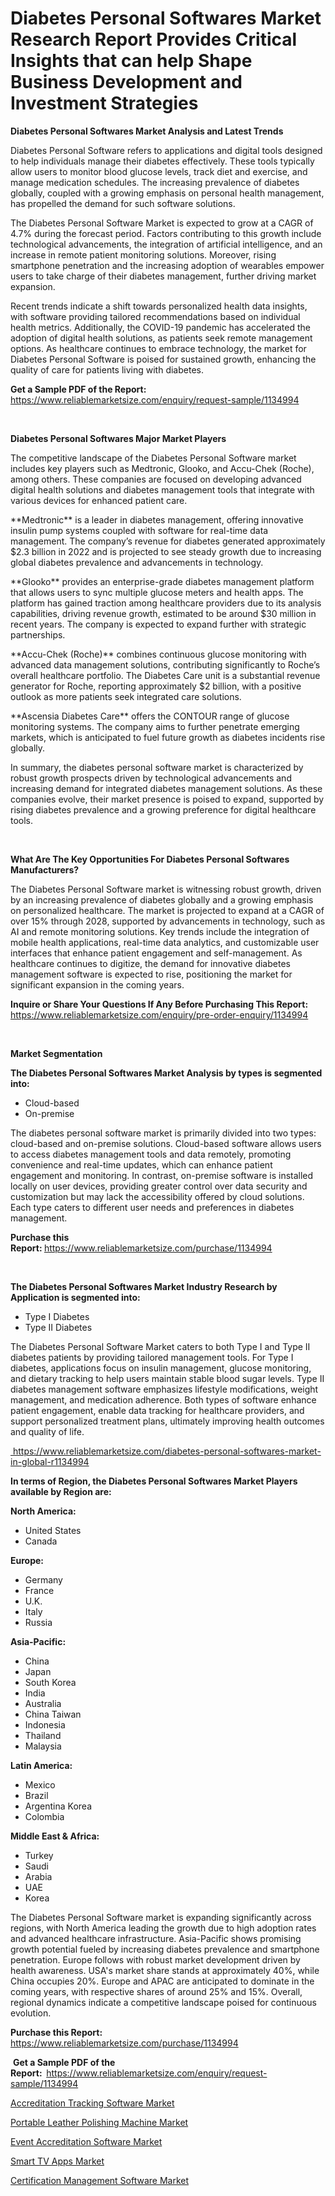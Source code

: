 <p><h1>Diabetes Personal Softwares Market Research Report Provides Critical Insights that can help Shape Business Development and Investment Strategies</h1></p><p><strong>Diabetes Personal Softwares Market Analysis and Latest Trends</strong></p>
<p><p>Diabetes Personal Software refers to applications and digital tools designed to help individuals manage their diabetes effectively. These tools typically allow users to monitor blood glucose levels, track diet and exercise, and manage medication schedules. The increasing prevalence of diabetes globally, coupled with a growing emphasis on personal health management, has propelled the demand for such software solutions.</p><p>The Diabetes Personal Software Market is expected to grow at a CAGR of 4.7% during the forecast period. Factors contributing to this growth include technological advancements, the integration of artificial intelligence, and an increase in remote patient monitoring solutions. Moreover, rising smartphone penetration and the increasing adoption of wearables empower users to take charge of their diabetes management, further driving market expansion. </p><p>Recent trends indicate a shift towards personalized health data insights, with software providing tailored recommendations based on individual health metrics. Additionally, the COVID-19 pandemic has accelerated the adoption of digital health solutions, as patients seek remote management options. As healthcare continues to embrace technology, the market for Diabetes Personal Software is poised for sustained growth, enhancing the quality of care for patients living with diabetes.</p></p>
<p><strong>Get a Sample PDF of the Report:&nbsp;</strong> <a href="https://www.reliablemarketsize.com/enquiry/request-sample/1134994?utm_campaign=1879&utm_medium=2&utm_source=Github&utm_content=ia&utm_term=20122024&utm_id=diabetes-personal-softwares">https://www.reliablemarketsize.com/enquiry/request-sample/1134994</a></p>
<p>&nbsp;</p>
<p><strong>Diabetes Personal Softwares Major Market Players</strong></p>
<p><p>The competitive landscape of the Diabetes Personal Software market includes key players such as Medtronic, Glooko, and Accu-Chek (Roche), among others. These companies are focused on developing advanced digital health solutions and diabetes management tools that integrate with various devices for enhanced patient care.</p><p>**Medtronic** is a leader in diabetes management, offering innovative insulin pump systems coupled with software for real-time data management. The company’s revenue for diabetes generated approximately $2.3 billion in 2022 and is projected to see steady growth due to increasing global diabetes prevalence and advancements in technology.</p><p>**Glooko** provides an enterprise-grade diabetes management platform that allows users to sync multiple glucose meters and health apps. The platform has gained traction among healthcare providers due to its analysis capabilities, driving revenue growth, estimated to be around $30 million in recent years. The company is expected to expand further with strategic partnerships.</p><p>**Accu-Chek (Roche)** combines continuous glucose monitoring with advanced data management solutions, contributing significantly to Roche’s overall healthcare portfolio. The Diabetes Care unit is a substantial revenue generator for Roche, reporting approximately $2 billion, with a positive outlook as more patients seek integrated care solutions.</p><p>**Ascensia Diabetes Care** offers the CONTOUR range of glucose monitoring systems. The company aims to further penetrate emerging markets, which is anticipated to fuel future growth as diabetes incidents rise globally.</p><p>In summary, the diabetes personal software market is characterized by robust growth prospects driven by technological advancements and increasing demand for integrated diabetes management solutions. As these companies evolve, their market presence is poised to expand, supported by rising diabetes prevalence and a growing preference for digital healthcare tools.</p></p>
<p>&nbsp;</p>
<p><strong>What Are The Key Opportunities For Diabetes Personal Softwares Manufacturers?</strong></p>
<p><p>The Diabetes Personal Software market is witnessing robust growth, driven by an increasing prevalence of diabetes globally and a growing emphasis on personalized healthcare. The market is projected to expand at a CAGR of over 15% through 2028, supported by advancements in technology, such as AI and remote monitoring solutions. Key trends include the integration of mobile health applications, real-time data analytics, and customizable user interfaces that enhance patient engagement and self-management. As healthcare continues to digitize, the demand for innovative diabetes management software is expected to rise, positioning the market for significant expansion in the coming years.</p></p>
<p><strong>Inquire or Share Your Questions If Any Before Purchasing This Report:</strong> <a href="https://www.reliablemarketsize.com/enquiry/pre-order-enquiry/1134994?utm_campaign=1879&utm_medium=2&utm_source=Github&utm_content=ia&utm_term=20122024&utm_id=diabetes-personal-softwares">https://www.reliablemarketsize.com/enquiry/pre-order-enquiry/1134994</a></p>
<p>&nbsp;</p>
<p><strong>Market Segmentation</strong></p>
<p><strong>The Diabetes Personal Softwares Market Analysis by types is segmented into:</strong></p>
<p><ul><li>Cloud-based</li><li>On-premise</li></ul></p>
<p><p>The diabetes personal software market is primarily divided into two types: cloud-based and on-premise solutions. Cloud-based software allows users to access diabetes management tools and data remotely, promoting convenience and real-time updates, which can enhance patient engagement and monitoring. In contrast, on-premise software is installed locally on user devices, providing greater control over data security and customization but may lack the accessibility offered by cloud solutions. Each type caters to different user needs and preferences in diabetes management.</p></p>
<p><strong>Purchase this Report:&nbsp;</strong><a href="https://www.reliablemarketsize.com/purchase/1134994?utm_campaign=1879&utm_medium=2&utm_source=Github&utm_content=ia&utm_term=20122024&utm_id=diabetes-personal-softwares">https://www.reliablemarketsize.com/purchase/1134994</a></p>
<p>&nbsp;</p>
<p><strong>The Diabetes Personal Softwares Market Industry Research by Application is segmented into:</strong></p>
<p><ul><li>Type I Diabetes</li><li>Type II Diabetes</li></ul></p>
<p><p>The Diabetes Personal Software Market caters to both Type I and Type II diabetes patients by providing tailored management tools. For Type I diabetes, applications focus on insulin management, glucose monitoring, and dietary tracking to help users maintain stable blood sugar levels. Type II diabetes management software emphasizes lifestyle modifications, weight management, and medication adherence. Both types of software enhance patient engagement, enable data tracking for healthcare providers, and support personalized treatment plans, ultimately improving health outcomes and quality of life.</p></p>
<p><a href="https://www.reliablemarketsize.com/diabetes-personal-softwares-market-in-global-r1134994?utm_campaign=1879&utm_medium=2&utm_source=Github&utm_content=ia&utm_term=20122024&utm_id=diabetes-personal-softwares">&nbsp;https://www.reliablemarketsize.com/diabetes-personal-softwares-market-in-global-r1134994</a></p>
<p><strong>In terms of Region, the Diabetes Personal Softwares Market Players available by Region are:</strong></p>
<p>
    <p> <strong> North America: </strong>
        <ul>
            <li>United States</li>
            <li>Canada</li>
        </ul>
        </p> 
    <p> <strong> Europe: </strong>
        <ul>
            <li>Germany</li>
            <li>France</li>
            <li>U.K.</li>
            <li>Italy</li>
            <li>Russia</li>
        </ul>
        </p> 
    <p> <strong> Asia-Pacific: </strong>
        <ul>
            <li>China</li>
            <li>Japan</li>
            <li>South Korea</li>
            <li>India</li>
            <li>Australia</li>
            <li>China Taiwan</li>
            <li>Indonesia</li>
            <li>Thailand</li>
            <li>Malaysia</li>
        </ul>
        </p> 
    <p> <strong> Latin America: </strong>
        <ul>
            <li>Mexico</li>
            <li>Brazil</li>
            <li>Argentina Korea</li>
            <li>Colombia</li>
        </ul>
        </p> 
    <p> <strong> Middle East & Africa: </strong>
        <ul>
            <li>Turkey</li>
            <li>Saudi</li>
            <li>Arabia</li>
            <li>UAE</li>
            <li>Korea</li>
        </ul>
    </p>
    </p>
<p><p>The Diabetes Personal Software market is expanding significantly across regions, with North America leading the growth due to high adoption rates and advanced healthcare infrastructure. Asia-Pacific shows promising growth potential fueled by increasing diabetes prevalence and smartphone penetration. Europe follows with robust market development driven by health awareness. USA's market share stands at approximately 40%, while China occupies 20%. Europe and APAC are anticipated to dominate in the coming years, with respective shares of around 25% and 15%. Overall, regional dynamics indicate a competitive landscape poised for continuous evolution.</p></p>
<p><strong>Purchase this Report: </strong><a href="https://www.reliablemarketsize.com/purchase/1134994?utm_campaign=1879&utm_medium=2&utm_source=Github&utm_content=ia&utm_term=20122024&utm_id=diabetes-personal-softwares">https://www.reliablemarketsize.com/purchase/1134994</a></p>
<p>&nbsp;<strong>Get a Sample PDF of the Report:&nbsp;&nbsp;</strong><a href="https://www.reliablemarketsize.com/enquiry/request-sample/1134994?utm_campaign=1879&utm_medium=2&utm_source=Github&utm_content=ia&utm_term=20122024&utm_id=diabetes-personal-softwares">https://www.reliablemarketsize.com/enquiry/request-sample/1134994</a></p>
<p><strong></strong></p>
<p><p><a href="https://www.linkedin.com/pulse/comprehensive-accreditation-tracking-software-market-analysis-fre6f?utm_campaign=1879&utm_medium=2&utm_source=Github&utm_content=ia&utm_term=20122024&utm_id=diabetes-personal-softwares">Accreditation Tracking Software Market</a></p><p><a href="https://github.com/FassouRP/Market-Research-Report-List-6/blob/main/portable-leather-polishing-machine-market.md?utm_campaign=1879&utm_medium=2&utm_source=Github&utm_content=ia&utm_term=20122024&utm_id=diabetes-personal-softwares">Portable Leather Polishing Machine Market</a></p><p><a href="https://www.linkedin.com/pulse/exploring-event-accreditation-software-market-strategic-7bijf?utm_campaign=1879&utm_medium=2&utm_source=Github&utm_content=ia&utm_term=20122024&utm_id=diabetes-personal-softwares">Event Accreditation Software Market</a></p><p><a href="https://www.linkedin.com/pulse/smart-tv-apps-market-metrics-like-size-growth-share-measured-5sp0f?utm_campaign=1879&utm_medium=2&utm_source=Github&utm_content=ia&utm_term=20122024&utm_id=diabetes-personal-softwares">Smart TV Apps Market</a></p><p><a href="https://www.linkedin.com/pulse/market-insights-certification-management-software-sector-2024-2031-plrsf?utm_campaign=1879&utm_medium=2&utm_source=Github&utm_content=ia&utm_term=20122024&utm_id=diabetes-personal-softwares">Certification Management Software Market</a></p></p>